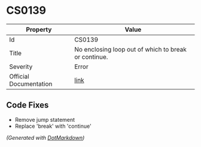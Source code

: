 # CS0139

| Property               | Value                                                             |
| ---------------------- | ----------------------------------------------------------------- |
| Id                     | CS0139                                                            |
| Title                  | No enclosing loop out of which to break or continue\.             |
| Severity               | Error                                                             |
| Official Documentation | [link](http://docs.microsoft.com/en-us/dotnet/csharp/misc/cs0139) |

## Code Fixes

* Remove jump statement
* Replace 'break' with 'continue'


*\(Generated with [DotMarkdown](http://github.com/JosefPihrt/DotMarkdown)\)*